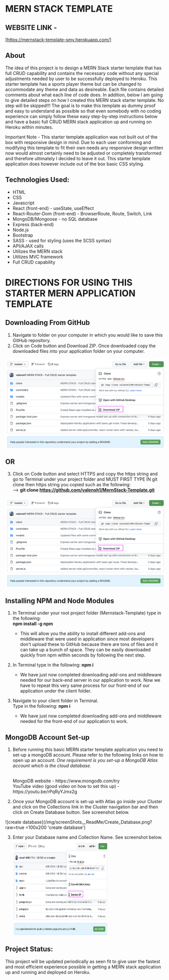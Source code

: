 # MERN STACK TEMPLATE

## WEBSITE LINK -

[https://mernstack-template-smv.herokuapp.com/]

## About

The idea of this project is to design a MERN Stack starter template that has full CRUD capability and contains the necessary code without any special adjustments needed by user to be successfully deployed to Heroku. This starter template has a sports player theme but can be changed to accommodate any theme and data as desireable. Each file contains detailed comments about what each line of code does. In addition, below I am going to give detailed steps on how I created this MERN stack starter template. No step will be skipped!!! The goal is to make this template as dummy proof and easy to understand as possible so that even somebody with no coding experience can simply follow these easy step-by-step instructions below and have a basic full CRUD MERN stack application up and running on Heroku within minutes.

Important Note - This starter template application was not built out of the box with responsive design in mind. Due to each user conforming and modifying this template to fit their own needs any responsive design written now would almost certainly need to be adjusted or completely transformed and therefore ultimately I decided to leave it out. This starter template application does however include out of the box basic CSS styling.

## Technologies Used:

- HTML
- CSS
- Javascript
- React (front-end) - useState, useEffect
- React-Router-Dom (front-end) - BrowserRoute, Route, Switch, Link
- MongoDB/Mongoose - no SQL database
- Express (back-end)
- Node.js
- Bootstrap
- SASS - used for styling (uses the SCSS syntax)
- API/AJAX calls
- Utilizes the MERN stack
- Utilizes MVC framework
- Full CRUD capability

# DIRECTIONS FOR USING THIS STARTER MERN APPLICATION TEMPLATE

## Downloading From GitHub

1. Navigate to folder on your computer in which you would like to save this GitHub repository.
2. Click on Code button and Download ZIP. Once downloaded copy the downloaded files into your application folder on your computer.

![download zip](/img/screenShots__ReadMe/DownloadZip.png?raw=true 'download zip')

## OR

3. Click on Code button and select HTTPS and copy the https string and go to Terminal under your project folder and MUST FIRST TYPE IN git clone then https string you copied such as the following:
   <br>
   --> <b>git clone https://github.com/valensh1/MernStack-Template.git</b>
   <br>

![git clone](/img/screenShots__ReadMe/DownloadZip.png?raw=true 'git clone')

## Installing NPM and Node Modules

1. In Terminal under your root project folder (Mernstack-Template) type in the following:
   <br>
   <b>npm install -g npm</b>
   <br>

   - This will allow you the ability to install different add-ons and middleware that were used in application since most developers don't upload these to GitHub because there are tons of files and it can take up a bunch of space. They can be easily downloaded quickly from npm within seconds by following the next step.

2. In Terminal type in the following: <b>npm i</b>
   <br>

   - We have just now completed downloading add-ons and middleware needed for our back-end server in our application to work. Now we have to repeat this very same process for our front-end of our application under the client folder.

3. Navigate to your client folder in Terminal.
   <br>
   Type in the following: <b>npm i</b>
   <br>
   - We have just now completed downloading add-ons and middleware needed for the front-end of our application to work.

## MongoDB Account Set-up

1. Before running this basic MERN starter template application you need to set-up a mongoDB account. Please refer to the following links on how to open up an account. <i>One requirement is you set-up a MongoDB Atlas account which is the cloud database.</i>

   <br>
   MongoDB website - https://www.mongodb.com/try
   <br>
   YouTube video (good video on how to set this up) - https://youtu.be/rPqRyYJmx2g

2. Once your MongoDB account is set-up with Atlas go inside your Cluster and click on the Collections link in the Cluster navigation bar and then click on Create Database button. See screenshot below.

![create database](/img/screenShots\_\_ReadMe/Create_Database.png?raw=true =100x200 'create database')

3. Enter your Database name and Collection Name. See screenshot below.
   <img src="/img/screenShots__ReadMe/DownloadZip.png" width="300" height="300">

## Project Status:

This project will be updated periodically as seen fit to give user the fastest and most efficient experience possible in getting a MERN stack application up and running and deployed on Heroku.
